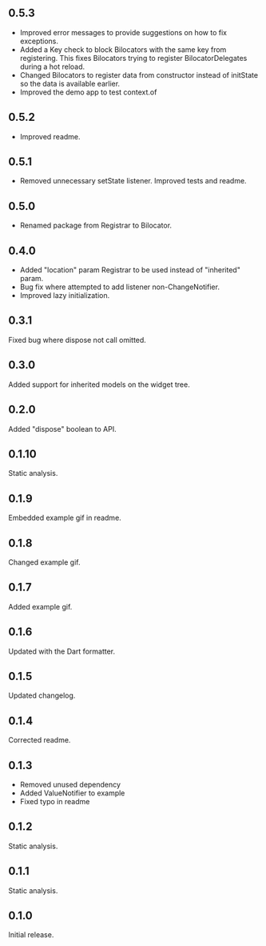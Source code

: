 ## 0.5.3
- Improved error messages to provide suggestions on how to fix exceptions.
- Added a Key check to block Bilocators with the same key from registering. This fixes Bilocators 
trying to register BilocatorDelegates during a hot reload.
- Changed Bilocators to register data from constructor instead of initState so the data is 
available earlier.
- Improved the demo app to test context.of

## 0.5.2
- Improved readme.

## 0.5.1
- Removed unnecessary setState listener. Improved tests and readme.

## 0.5.0
- Renamed package from Registrar to Bilocator.

## 0.4.0 
- Added "location" param Registrar to be used instead of "inherited" param.
- Bug fix where attempted to add listener non-ChangeNotifier.
- Improved lazy initialization.

## 0.3.1
Fixed bug where dispose not call omitted.

## 0.3.0
Added support for inherited models on the widget tree.

## 0.2.0
Added "dispose" boolean to API.

## 0.1.10
Static analysis.

## 0.1.9
Embedded example gif in readme.

## 0.1.8
Changed example gif.

## 0.1.7
Added example gif.

## 0.1.6
Updated with the Dart formatter.

## 0.1.5
Updated changelog.

## 0.1.4
Corrected readme.

## 0.1.3
- Removed unused dependency
- Added ValueNotifier to example
- Fixed typo in readme

## 0.1.2
Static analysis.

## 0.1.1
Static analysis.

## 0.1.0
Initial release.
